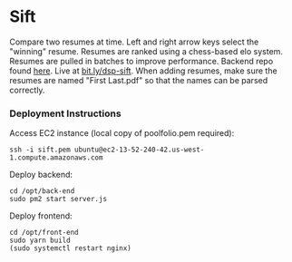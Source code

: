 # Sift
Compare two resumes at time. Left and right arrow keys select the "winning" resume. Resumes are ranked using a chess-based elo system. Resumes are pulled in batches to improve performance. Backend repo found [here](https://github.com/dvorjackz/Sift-backend). Live at [bit.ly/dsp-sift](https://bit.ly/dsp-sift). When adding resumes, make sure the resumes are named "First Last.pdf" so that the names can be parsed correctly. 
    
### Deployment Instructions
Access EC2 instance (local copy of poolfolio.pem required): 
```
ssh -i sift.pem ubuntu@ec2-13-52-240-42.us-west-1.compute.amazonaws.com
```
Deploy backend: 
```
cd /opt/back-end
sudo pm2 start server.js
```
Deploy frontend:
```
cd /opt/front-end
sudo yarn build
(sudo systemctl restart nginx)
```
